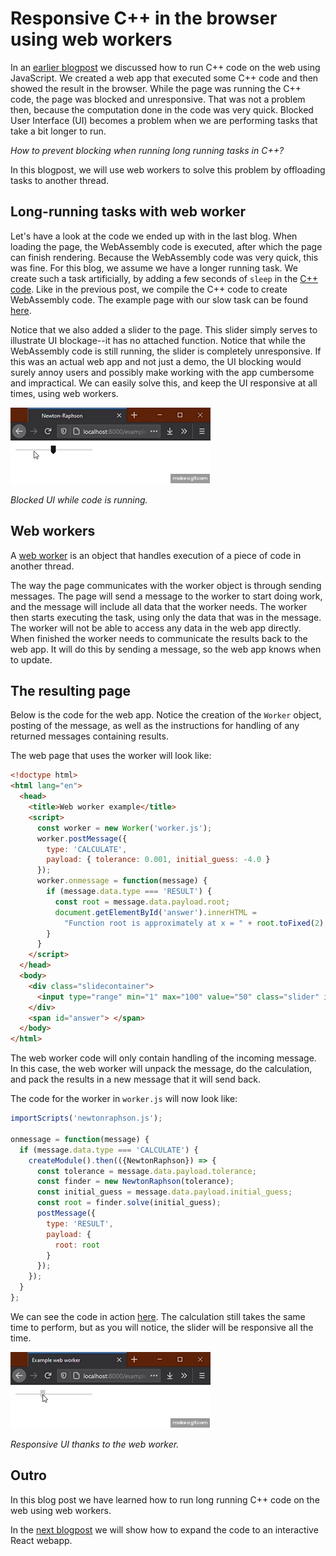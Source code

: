 # Responsive C++ in the browser using web workers

In an [earlier blogpost](../js-webapp/README.md) we discussed how to run C++ code on the web using JavaScript. We
created a web app that executed some C++ code and then showed the result in the browser. While the page was running the
C++ code, the page was blocked and unresponsive. That was not a problem then, because the computation done in the code
was very quick. Blocked User Interface (UI) becomes a problem when we are performing tasks that take a bit longer to
run.

_How to prevent blocking when running long running tasks in C++?_

In this blogpost, we will use web workers to solve this problem by offloading tasks to another thread.

## Long-running tasks with web worker

Let's have a look at the code we ended up with in the last blog. When loading the page, the WebAssembly code is
executed, after which the page can finish rendering. Because the WebAssembly code was very quick, this was fine. For
this blog, we assume we have a longer running task. We create such a task artificially, by adding a few seconds of
`sleep` in the [C++ code](newtonraphson_slow.cpp). Like in the previous post, we compile the C++ code to create
WebAssembly code. The example page with our slow task can be found
[here](https://nlesc-jcer.github.io/run-cpp-on-web/js-webapp-async/example-blocking.html).

Notice that we also added a slider to the page. This slider simply serves to illustrate UI blockage--it has no attached
function. Notice that while the WebAssembly code is still running, the slider is completely unresponsive. If this was an
actual web app and not just a demo, the UI blocking would surely annoy users and possibly make working with the app
cumbersome and impractical. We can easily solve this, and keep the UI responsive at all times, using web workers.

![blocking ui](blocking.gif)

_Blocked UI while code is running._

## Web workers

A [web worker](https://developer.mozilla.org/en-US/docs/Web/API/Web_Workers_API) is an object that handles execution of
a piece of code in another thread.

The way the page communicates with the worker object is through sending messages. The page will send a message to the
worker to start doing work, and the message will include all data that the worker needs. The worker then starts
executing the task, using only the data that was in the message. The worker will not be able to access any data in the
web app directly. When finished the worker needs to communicate the results back to the web app. It will do this by
sending a message, so the web app knows when to update. 

## The resulting page

Below is the code for the web app. Notice the creation of the `Worker` object, posting of the message, as well as the
instructions for handling of any returned messages containing results.

The web page that uses the worker will look like:

```html
<!doctype html>
<html lang="en">
  <head>
    <title>Web worker example</title>
    <script>
      const worker = new Worker('worker.js');
      worker.postMessage({
        type: 'CALCULATE',
        payload: { tolerance: 0.001, initial_guess: -4.0 }
      });
      worker.onmessage = function(message) {
        if (message.data.type === 'RESULT') {
          const root = message.data.payload.root;
          document.getElementById('answer').innerHTML =
            "Function root is approximately at x = " + root.toFixed(2);
        }
      }
    </script>
  </head>
  <body>
    <div class="slidecontainer">
      <input type="range" min="1" max="100" value="50" class="slider" id="myRange">
    </div>
    <span id="answer"> </span>
  </body>
</html>
```

The web worker code will only contain handling of the incoming message. In this case, the web worker will unpack the
message, do the calculation, and pack the results in a new message that it will send back.

The code for the worker in `worker.js` will now look like:

```js
importScripts('newtonraphson.js');

onmessage = function(message) {
  if (message.data.type === 'CALCULATE') {
    createModule().then(({NewtonRaphson}) => {
      const tolerance = message.data.payload.tolerance;
      const finder = new NewtonRaphson(tolerance);
      const initial_guess = message.data.payload.initial_guess;
      const root = finder.solve(initial_guess);
      postMessage({
        type: 'RESULT',
        payload: {
          root: root
        }
      });
    });
  }
};
```

We can see the code in action
[here](https://nlesc-jcer.github.io/run-cpp-on-web/js-webapp-async/example-web-worker.html). The calculation still takes
the same time to perform, but as you will notice, the slider will be responsive all the time.

![responsive ui](web-worker.gif)

_Responsive UI thanks to the web worker._

## Outro

In this blog post we have learned how to run long running C++ code on the web using web workers.

In the [next blogpost](../js-react/README.md) we will show how to expand the code to an interactive React webapp.
